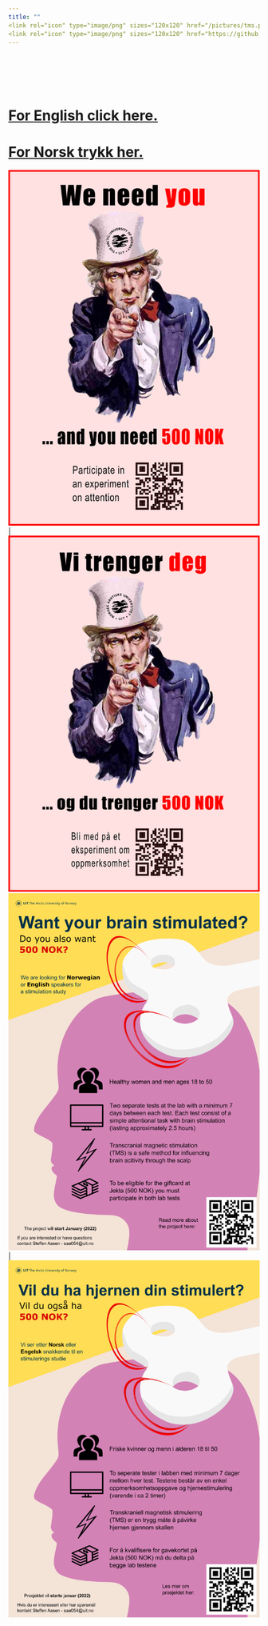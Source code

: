 ```yaml
---
title: ""
<link rel="icon" type="image/png" sizes="120x120" href="/pictures/tms.png"/>
<link rel="icon" type="image/png" sizes="120x120" href="https://github.com/uitpsypro/1/blob/main/pictures/tms.png?raw=true"/>
---
```




<br/>
<br/>
<br/>
<br/>

# [For **English** click here.](https://uitpsypro.github.io/1/eng-info)



# [For **Norsk** trykk her.](https://uitpsypro.github.io/1/nor-info)


![English Poster](/pictures/new-poster-eng.png) | ![Norsk Poster](/pictures/new-poster-nor.png) 
![English poster](/pictures/poster_eng1.png) | ![Norsk poster](/pictures/poster_nor1.png) 


<!---
![Norsk poster](/pictures/1-nor-poster-2.png)


![test](/pictures/poster.png)
-->
